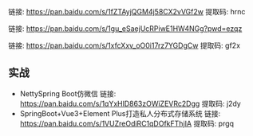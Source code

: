 链接: https://pan.baidu.com/s/1fZTAyjQGM4j58CX2vVGf2w 提取码: hrnc

链接: https://pan.baidu.com/s/1gu_eSaejUcRPiwE1HW4NGg?pwd=ezqz

链接: https://pan.baidu.com/s/1xfcXxv_oO0i17rz7YGDgCw 提取码: gf2x

## 实战

- NettySpring Boot仿微信 链接: https://pan.baidu.com/s/1qYxHlD863zOWiZEVRc2Dgg 提取码: j2dy 
- SpringBoot+Vue3+Element Plus打造私人分布式存储系统 链接: https://pan.baidu.com/s/1VUZreOdiRC1qDOfkFThjIA 提取码: prgq 
